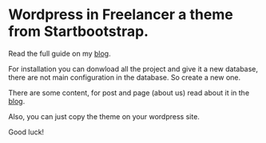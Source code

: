 # Wordpress in Freelancer a theme from Startbootstrap. 

Read the full guide on my [blog](https://josuevalrob.com/freelancer-startbootstrap-wordpress).

For installation you can donwload all the project and give it a new database, there are not main configuration in the database. So create a new one. 

There are some content, for post and page (about us) read about it in the [blog](https://josuevalrob.com/freelancer-startbootstrap-wordpress).

Also, you can just copy the theme on your wordpress site. 

Good luck! 